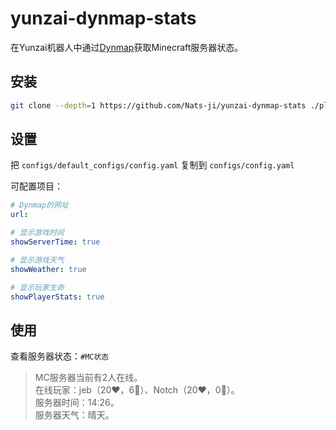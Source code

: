 # yunzai-dynmap-stats

在Yunzai机器人中通过[Dynmap](https://github.com/webbukkit/dynmap)获取Minecraft服务器状态。

## 安装
```sh
git clone --depth=1 https://github.com/Nats-ji/yunzai-dynmap-stats ./plugins/dynmap-stats/
```

## 设置
把 `configs/default_configs/config.yaml` 复制到 `configs/config.yaml`

可配置项目：
```yaml
# Dynmap的网址
url:

# 显示游戏时间
showServerTime: true

# 显示游戏天气
showWeather: true

# 显示玩家生命
showPlayerStats: true
```

## 使用

查看服务器状态：`#MC状态`

> MC服务器当前有2人在线。<br>
> 在线玩家：jeb（20❤️，6🦺）、Notch（20❤️，0🦺）。<br>
> 服务器时间：14:26。<br>
> 服务器天气：晴天。
